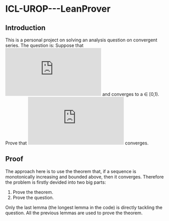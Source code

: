 # ICL-UROP---LeanProver

## Introduction

This is a personal project on solving an analysis question on
convergent series. The question is:
Suppose that ![equation](http://www.sciweavers.org/tex2img.php?eq=a_n%20%5Cge%200%20%5C%2C%20%5Cforall%20n&bc=White&fc=Black&im=jpg&fs=12&ff=fourier&edit=0)
and converges to a ∈ [0,1). 
Prove that ![equation](http://www.sciweavers.org/tex2img.php?eq=%5Csum_%7Bn%3D1%7D%5E%5Cinfty%20a_n%5En&bc=White&fc=Black&im=jpg&fs=12&ff=modern&edit=0) converges.

## Proof

The approach here is to use the theorem that, if a sequence is monotonically
increasing and bounded above, then it converges.
Therefore the problem is firstly devided into two big parts:
1. Prove the theorem.
2. Prove the question.

Only the last lemma (the longest lemma in the code) 
is directly tackling the question. 
All the previous lemmas are used to prove the theorem.
